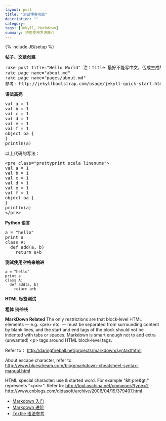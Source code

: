 ```yaml
---
layout: post
title: "测试博客功能"
description: ""
category: 
tags: [Jekyll, Markdown]
summary: 博客使用方法简介
---
```

{% include JB/setup %}


**帖子、文章创建**

<pre>
rake post title="Hello World" 注：title 最好不能写中文，否成生成的md文件名只有日期字符串，可以在md文件内把title改回中文。
rake page name="about.md"
rake page name="pages/about.md"
参考: http://jekyllbootstrap.com/usage/jekyll-quick-start.html
</pre>

**语法高亮**

<pre class="prettyprint scala linenums">
val a = 1
val b = 1
val c = 1
val d = 1
val e = 1
val f = 1
object oa {
}
println(a)
</pre>

以上代码的写法：

<pre>
&lt;pre class="prettyprint scala linenums"&gt;
val a = 1
val b = 1
val c = 1
val d = 1
val e = 1
val f = 1
object oa {
}
println(a)
&lt;/pre&gt;
</pre>


**Python 语言**

<pre class="prettyprint c linenums">
a = "hello"
print a
class A:
  def add(a, b)
    return a+b
</pre>

**测试使用空格来缩进**

    a = "hello"
    print a
    class A:
      def add(a, b)
        return a+b

**HTML 标签测试**

<b>粗体</b>
<strike>消除线</strike>

**MarkDown Related**
The only restrictions are that block-level HTML elements — e.g. &lt;pre&gt;  etc. — must be separated from surrounding content by blank lines, and the start and end tags of the block should not be indented with tabs or spaces. Markdown is smart enough not to add extra (unwanted) &lt;p&gt; tags around HTML block-level tags.

Refer to：
http://daringfireball.net/projects/markdown/syntax#html

About escape character, refer to: 
http://www.bluesdream.com/blog/markdown-cheatsheet-syntax-manual.html

HTML special character: use &amp; started word. For example "&amp;lt;pre&amp;gt;" represents "&lt;pre&gt;". Refer to: 
http://tool.oschina.net/commons?type=2
http://www.cnblogs.com/didasoft/archive/2006/04/19/379407.html

* [Markdown 入门](https://help.github.com/articles/markdown-basics)
* [Markdown 进阶](https://guides.github.com/features/mastering-markdown/)
* [Textile 语法参考](http://txstyle.org/)

